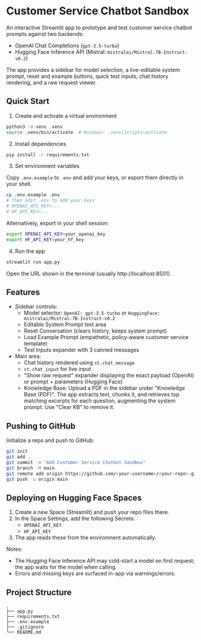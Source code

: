 # Customer Service Chatbot Sandbox

An interactive Streamlit app to prototype and test customer service chatbot prompts against two backends:

- OpenAI Chat Completions (`gpt-3.5-turbo`)
- Hugging Face Inference API (Mistral: `mistralai/Mistral-7B-Instruct-v0.2`)

The app provides a sidebar for model selection, a live-editable system prompt, reset and example buttons, quick test inputs, chat history rendering, and a raw request viewer.

## Quick Start

1) Create and activate a virtual environment

```bash
python3 -m venv .venv
source .venv/bin/activate  # Windows: .venv\Scripts\activate
```

2) Install dependencies

```bash
pip install -r requirements.txt
```

3) Set environment variables

Copy `.env.example` to `.env` and add your keys, or export them directly in your shell.

```bash
cp .env.example .env
# Then edit .env to add your keys
# OPENAI_API_KEY=...
# HF_API_KEY=...
```

Alternatively, export in your shell session:

```bash
export OPENAI_API_KEY=your_openai_key
export HF_API_KEY=your_hf_key
```

4) Run the app

```bash
streamlit run app.py
```

Open the URL shown in the terminal (usually http://localhost:8501).

## Features

- Sidebar controls:
  - Model selector: `OpenAI: gpt-3.5-turbo` or `HuggingFace: mistralai/Mistral-7B-Instruct-v0.2`
  - Editable System Prompt text area
  - Reset Conversation (clears history, keeps system prompt)
  - Load Example Prompt (empathetic, policy-aware customer service template)
  - Test Inputs expander with 3 canned messages
- Main area:
  - Chat history rendered using `st.chat_message`
  - `st.chat_input` for live input
  - "Show raw request" expander displaying the exact payload (OpenAI) or prompt + parameters (Hugging Face)
  - Knowledge Base: Upload a PDF in the sidebar under "Knowledge Base (PDF)". The app extracts text, chunks it, and retrieves top matching excerpts for each question, augmenting the system prompt. Use "Clear KB" to remove it.

## Pushing to GitHub

Initialize a repo and push to GitHub:

```bash
git init
git add .
git commit -m "Add Customer Service Chatbot Sandbox"
git branch -M main
git remote add origin https://github.com/<your-username>/<your-repo>.git
git push -u origin main
```

## Deploying on Hugging Face Spaces

1) Create a new Space (Streamlit) and push your repo files there.
2) In the Space Settings, add the following Secrets:
   - `OPENAI_API_KEY`
   - `HF_API_KEY`
3) The app reads these from the environment automatically.

Notes:
- The Hugging Face Inference API may cold-start a model on first request; the app waits for the model when calling.
- Errors and missing keys are surfaced in-app via warnings/errors.

## Project Structure

```
.
├── app.py
├── requirements.txt
├── .env.example
├── .gitignore
└── README.md
```
